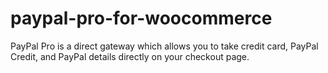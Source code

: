 # paypal-pro-for-woocommerce
PayPal Pro is a direct gateway which allows you to take credit card, PayPal Credit, and PayPal details directly on your checkout page.
